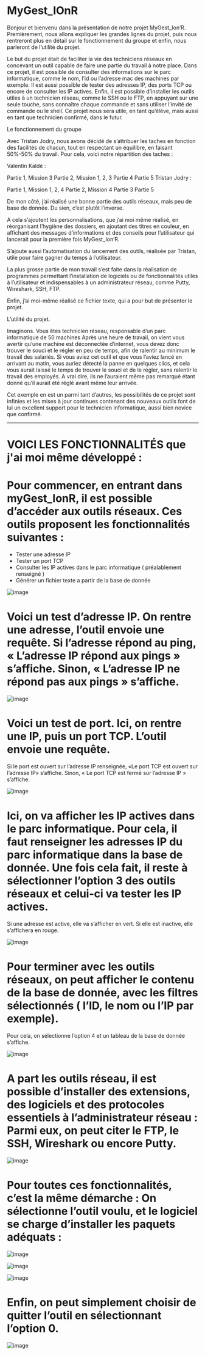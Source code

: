 # MyGest_IOnR
Bonjour et bienvenu dans la présentation de notre projet MyGest_Ion’R.
Premièrement, nous allons expliquer les grandes lignes du projet, puis nous rentreront plus en détail sur le fonctionnement du groupe et enfin, nous parleront de l’utilité du projet.

Le but du projet était de faciliter la vie des techniciens réseaux en concevant un outil capable de faire une partie du travail à notre place.
Dans ce projet, il est possible de consulter des informations sur le parc informatique, comme le nom, l’id ou l’adresse mac des machines par exemple.
Il est aussi possible de tester des adresses IP, des ports TCP ou encore de consulter les IP actives. 
Enfin, il est possible d’installer les outils utiles à un technicien réseau, comme le SSH ou le FTP, en appuyant sur une seule touche, sans connaître chaque commande et sans utiliser l’invité de commande ou le shell.
Ce projet nous sera utile, en tant qu’élève, mais aussi en tant que technicien confirmé, dans le futur.


Le fonctionnement du groupe

Avec Tristan Jodry, nous avons décidé de s’attribuer les taches en fonction des facilités de chacun, tout en respectant un équilibre, en faisant 50%-50% du travail.
Pour cela, voici notre répartition des taches :

Valentin Kaldé :

Partie 1, Mission 3
Partie 2, Mission 1, 2, 3
Partie 4 
Partie 5 
Tristan Jodry :

Partie 1, Mission 1, 2, 4
Partie 2, Mission 4
Partie 3
Partie 5 

De mon côté, j’ai réalisé une bonne partie des outils réseaux, mais peu de base de donnée.
Du sien, c’est plutôt l’inverse.

A cela s’ajoutent les personnalisations, que j’ai moi même réalisé, en réorganisant l’hygiène des dossiers, en ajoutant des titres en couleur, en affichant des messages d’informations et des conseils pour l’utilisateur qui lancerait pour la première fois MyGest_Ion’R.

S’ajoute aussi l’automatisation du lancement des outils, réalisée par Tristan, utile pour faire gagner du temps à l’utilisateur.   

La plus grosse partie de mon travail s’est faite dans la réalisation de programmes permettant l’installation de logiciels ou de fonctionnalités utiles à l’utilisateur et indispensables à un administrateur réseau, comme Putty, Wireshark, SSH, FTP.

Enfin, j’ai moi-même réalisé ce fichier texte, qui a pour but de présenter le projet. 


L’utilité du projet.

Imaginons. Vous êtes technicien réseau, responsable d’un parc informatique de 50 machines 
Après une heure de travail, on vient vous avertir qu’une machine est déconnectée d’internet, vous devez donc trouver le souci et le régler en peu de temps, afin de ralentir au minimum le travail des salariés.
Si vous aviez cet outil et que vous l’aviez lancé en arrivant au matin, vous auriez détecté la panne en quelques clics, et cela vous aurait laissé le temps de trouver le souci et de le régler, sans ralentir le travail des employés. A vrai dire, ils ne l’auraient même pas remarqué étant donné qu’il aurait été réglé avant même leur arrivée. 

Cet exemple en est un parmi tant d’autres, les possibilités de ce projet sont infinies et les mises à jour continues contenant des nouveaux outils font de lui un excellent support pour le technicien informatique, aussi bien novice que confirmé.  


--------------------------------------------------------------------------------------------------------------------------------------------------------------------


# VOICI LES FONCTIONNALITÉS que j'ai moi même développé :


# Pour commencer, en entrant dans myGest_IonR, il est possible d’accéder aux outils réseaux. Ces outils proposent les fonctionnalités suivantes : 
- Tester une adresse IP
- Tester un port TCP
- Consulter les IP actives dans le parc informatique ( préalablement renseigné )
- Générer un fichier texte a partir de la base de donnée

![image](https://user-images.githubusercontent.com/129487278/233841060-702497b3-1e17-473f-ba94-2ce3712c2454.png)

# Voici un test d’adresse IP. On rentre une adresse, l’outil envoie une requête. Si l’adresse répond au ping, « L’adresse IP répond aux pings » s’affiche. Sinon, « L’adresse IP ne répond pas aux pings » s’affiche.

![image](https://user-images.githubusercontent.com/129487278/233841086-fae6a32d-6915-4a02-96ca-fd335e7e0f36.png)

# Voici un test de port. Ici, on rentre une IP, puis un port TCP. L’outil envoie une requête. 
Si le port est ouvert sur l’adresse IP renseignée, «Le port TCP est ouvert sur l’adresse IP» s’affiche. Sinon, « Le port TCP est fermé sur l’adresse IP » s’affiche.

![image](https://user-images.githubusercontent.com/129487278/233841103-f549d47f-0666-48f4-9af3-962482d12e98.png)

# Ici, on va afficher les IP actives dans le parc informatique. Pour cela, il faut renseigner les adresses IP du parc informatique dans la base de donnée. Une fois cela fait, il reste à sélectionner l’option 3 des outils réseaux et celui-ci va tester les IP actives.
Si une adresse est active, elle va s’afficher en vert. Si elle est inactive, elle s’affichera en rouge.

![image](https://user-images.githubusercontent.com/129487278/233841124-f32be8af-a45e-4c6f-b28a-24d064073a8d.png)

# Pour terminer avec les outils réseaux, on peut afficher le contenu de la base de donnée, avec les filtres sélectionnés ( l’ID, le nom ou l’IP par exemple).
Pour cela, on sélectionne l’option 4 et un tableau de la base de donnée s’affiche.

![image](https://user-images.githubusercontent.com/129487278/233841161-6cbeb951-743a-40ef-9a41-6b32e9c28430.png)

# A part les outils réseau, il est possible d’installer des extensions, des logiciels et des protocoles essentiels à l’administrateur réseau : Parmi eux, on peut citer le FTP, le SSH, Wireshark ou encore Putty.

![image](https://user-images.githubusercontent.com/129487278/233841170-c94125fc-41af-4fc6-8452-0f683112ea46.png)

# Pour toutes ces fonctionnalités, c’est la même démarche : On sélectionne l’outil voulu, et le logiciel se charge d’installer les paquets adéquats :

![image](https://user-images.githubusercontent.com/129487278/233841212-ad46b10e-2bed-4bae-bf81-54fb139fda4f.png)

![image](https://user-images.githubusercontent.com/129487278/233841218-2283249c-65e9-43e3-93cb-405b0e72ed91.png)

![image](https://user-images.githubusercontent.com/129487278/233841222-1b53e5fe-d8ab-4f85-9c61-bfd0301d0654.png)

# Enfin, on peut simplement choisir de quitter l’outil en sélectionnant l’option 0.

![image](https://user-images.githubusercontent.com/129487278/233841232-30b5555f-96e2-4a82-9fd0-48b51985a842.png)







